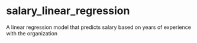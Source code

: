 # salary_linear_regression

A linear regression model that predicts salary based on years of experience with the organization
